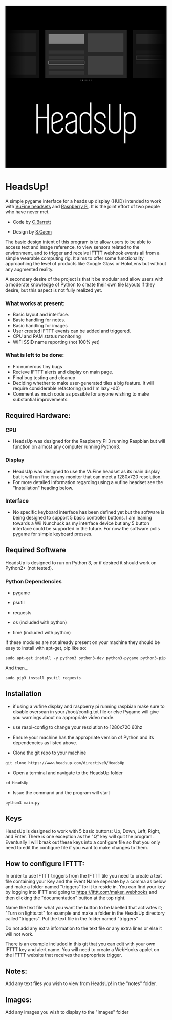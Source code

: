 ![Logo](https://raw.githubusercontent.com/directive0/HeadsUp/master/assets/logo.png?raw=true "Logo")

# HeadsUp!

A simple pygame interface for a heads up display (HUD) intended to work with [VuFine headsets](https://www.vufine.com/) and [Raspberry Pi](https://www.raspberrypi.org/). It is the joint effort of two people who have never met. 

- Code by [C.Barrett](http://www.directive0.com)

- Design by [S.Caem](mailto:thedigitons@gmail.com)

The basic design intent of this program is to allow users to be able to access text and image reference, to view sensors related to the environment, and to trigger and receive IFTTT webhook events all from a simple wearable computing rig. It aims to offer some functionality approaching the level of products like Google Glass or HoloLens but without any augmented reality. 

A secondary desire of the project is that it be modular and allow users with a moderate knowledge of Python to create their own tile layouts if they desire, but this aspect is not fully realized yet.



### What works at present:

- Basic layout and interface.
- Basic handling for notes.
- Basic handling for images
- User created IFTTT events can be added and triggered.
- CPU and RAM status monitoring
- WIFI SSID name reporting (not 100% yet)


### What is left to be done:
- Fix numerous tiny bugs
- Recieve IFTTT alerts and display on main page.
- Final bug testing and cleanup
- Deciding whether to make user-generated tiles a big feature. It will require considerable refactoring (and I'm lazy -d0)
- Comment as much code as possible for anyone wishing to make substantial improvements.

## Required Hardware:


### CPU
- HeadsUp was designed for the Raspberry Pi 3 running Raspbian but will function on almost any computer running Python3.

### Display
- HeadsUp was designed to use the VuFine headset as its main display but it will run fine on any monitor that can meet a 1280x720 resolution.
- For more detailed information regarding using a vufine headset see the "Installation" heading below.

### Interface
- No specific keyboard interface has been defined yet but the software is being designed to support 5 basic controller buttons. I am leaning towards a Wii Nunchuck as my interface device but any 5 button interface could be supported in the future. For now the software polls pygame for simple keyboard presses.

## Required Software

HeadsUp is designed to run on Python 3, or if desired it should work on Python2+ (not tested). 

### Python Dependencies
- pygame
- psutil
- requests

- os (included with python)
- time (included with python)

If these modules are not already present on your machine they should be easy to install with apt-get, pip like so:

`sudo apt-get install -y python3 python3-dev python3-pygame python3-pip`

And then...

`sudo pip3 install psutil requests`

## Installation

- if using a vufine display and raspberry pi running raspbian make sure to disable overscan in your /boot/config.txt file or else Pygame will give you warnings about no appropriate video mode.

- use raspi-config to change your resolution to 1280x720 60hz

- Ensure your machine has the appropriate version of Python and its dependencies as listed above. 

- Clone the git repo to your machine 

`git clone https://www.headsup.com/directive0/HeadsUp`

- Open a terminal and navigate to the HeadsUp folder

`cd HeadsUp`

- Issue the command and the program will start

`python3 main.py`

## Keys

HeadsUp is designed to work with 5 basic buttons: Up, Down, Left, Right, and Enter. There is one exception as the "Q" key will quit the program. Eventually I will break out these keys into a configure file so that you only need to edit the configure file if you want to make changes to them.


## How to configure IFTTT:

In order to use IFTTT triggers from the IFTTT tile you need to create a text file containing your Key and the Event Name seperate by a comma as below and make a folder named "triggers" for it to reside in. You can find your key by logging into IFTT and going to https://ifttt.com/maker_webhooks and then clicking the "documentation" button at the top right. 

Name the text file what you want the button to be labelled that activates it; "Turn on lights.txt" for example and make a folder in the HeadsUp directory called "triggers". Put the text file in the folder named "triggers"

Do not add any extra information to the text file or any extra lines or else it will not work. 

There is an example included in this git that you can edit with your own IFTTT key and alert name. You will need to create a WebHooks applet on the IFTTT website that receives the appropriate trigger. 


## Notes:

Add any text files you wish to view from HeadsUp! in the "notes" folder.

## Images:

Add any images you wish to display to the "images" folder
